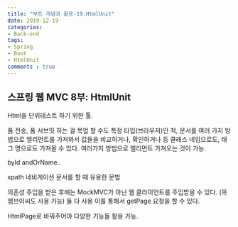 ```yaml
---
title: "부트 개념과 활용-19.HtmlUnit"
date: 2019-12-19
categories:
- Back-end
tags:
- Spring 
- Boot
- HtmlUnit
comments : true
---
```


## 스프링 웹 MVC 8부: HtmlUnit

Html을 단위테스트 하기 위한 툴.



폼 전송, 폼 서브밋 하는 걸 목업 할 수도
특정 타입(브라우저)인 척, 
문서를 여러 가지 방법으로 엘리먼트를 가져와서 값들을 비교하거나, 확인하거나 등
클래스 네임으로도, 태그 명으로도 가져올 수 있다.
여러가지 방법으로 엘리먼트 가져오는 것이 가능.

byId
andOrName..

xpath
네비게이션 문서를 할 때      유용한 문법


의존성 주입을 받은 후에는
MockMVC가 아닌 웹 클라이언트를 주입받을 수 있다. (목 엠브이씨도 사용 가능) 둘 다 사용
이를 통해서 getPage 요청을 할 수 있다.


HtmlPage로 바꿔주어야 다양한 기능들 활용 가능. 


